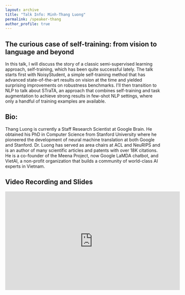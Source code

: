 ```yaml
---
layout: archive
title: "Talk Info: Minh-Thang Luong"
permalink: /speaker-thang
author_profile: true
---
```


## The curious case of self-training: from vision to language and beyond

In this talk, I will discuss the story of a classic semi-supervised learning approach, self-training, which has been quite successful lately. The talk starts first with NoisyStudent, a simple self-training method that has advanced state-of-the-art results on vision at the time and yielded surprising improvements on robustness benchmarks. I'll then transition to NLP to talk about STraTA, an approach that combines self-training and task augmentation to achieve strong results in few-shot NLP settings, where only a handful of training examples are available.

## Bio:

Thang Luong is currently a Staff Research Scientist at Google Brain. He obtained his PhD in Computer Science from Stanford University where he pioneered the development of neural machine translation at both Google and Stanford. Dr. Luong has served as area chairs at ACL and NeuRIPS and is an author of many scientific articles and patents with over 18K citations. He is a co-founder of the Meena Project, now Google LaMDA chatbot, and VietAI, a non-profit organization that builds a community of world-class AI experts in Vietnam.

## Video Recording and Slides

  <!-- Youtube link will be here -->
  <p>
    <iframe width="560" height="315" src="https://www.youtube.com/embed/WZXvJF995pM" frameborder="0" allow="autoplay; encrypted-media" allowfullscreen></iframe>
  </p>

<!-- Speaker Deck will be here -->
  <p>
  <script async class="speakerdeck-embed" data-id="cbd3f7fd92e940c3ab4840e8850502df" data-ratio="1.77777777777778" src="//speakerdeck.com/assets/embed.js"></script>
  </p>

<!-- [![IMAGE ALT TEXT HERE](https://img.youtube.com/vi/SsVhzeT5VmA/0.jpg)](https://www.youtube.com/watch?v=SsVhzeT5VmA)

<script async class="speakerdeck-embed" data-id="774e2c28f938447ca62c11489b71e1d8" data-ratio="1.77777777777778" src="//speakerdeck.com/assets/embed.js"></script> -->
